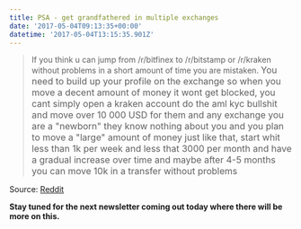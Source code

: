 ```yaml
---
title: PSA - get grandfathered in multiple exchanges
date: '2017-05-04T09:13:35+00:00'
datetime: '2017-05-04T13:15:35.901Z'
---
```



<blockquote>If you think u can jump from /r/bitfinex to /r/bitstamp or /r/kraken without problems in a short amount of time you are mistaken.&nbsp;<span style="font-size: 1rem;">You need to build up your profile on the exchange so when you move a decent amount of money it wont get blocked, you cant simply open a kraken account do the aml kyc bullshit and move over 10 000 USD for them and any exchange you are a "newborn" they know nothing about you and you plan to move a "large" amount of money just like that, start whit less than 1k per week and less that 3000 per month and have a gradual increase over time and maybe after 4-5 months you can move 10k in a transfer without problems</span></blockquote>

Source: [Reddit](https://www.reddit.com/r/BitcoinMarkets/comments/696k2u/psa_build_a_profile_with_several_exchanges_ahead/)

**Stay tuned for the next newsletter coming out today where there will be more on this.**

